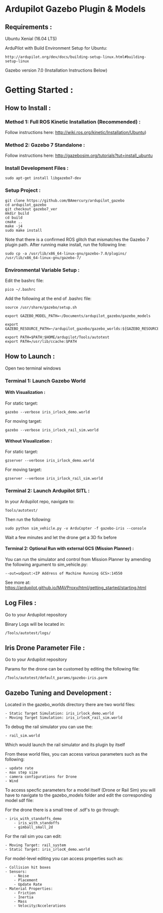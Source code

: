 # Ardupilot Gazebo Plugin & Models

## Requirements :

Ubuntu Xenial (16.04 LTS)

ArduPilot with Build Environment Setup for Ubuntu:

    http://ardupilot.org/dev/docs/building-setup-linux.html#building-setup-linux

Gazebo version 7.0 (Installation Instructions Below)


# Getting Started :
## How to Install :

### Method 1: Full ROS Kinetic Installation (Recommended) :

Follow instructions here:
    http://wiki.ros.org/kinetic/Installation/Ubuntu) 

### Method 2: Gazebo 7 Standalone :

Follow instructions here:
    http://gazebosim.org/tutorials?tut=install_ubuntu  

### Install Development Files :

    sudo apt-get install libgazebo7-dev

### Setup Project :



````
git clone https://github.com/BAmercury/ardupilot_gazebo
cd ardupilot_gazebo
git checkout gazebo7_ver
mkdir build
cd build
cmake ..
make -j4
sudo make install
````

Note that there is a confirmed ROS glitch that mismatches the Gazebo 7 plugin path. After running make install, run the following line:
````
sudo cp -a /usr/lib/x86_64-linux-gnu/gazebo-7.0/plugins/ /usr/lib/x86_64-linux-gnu/gazebo-7/
````

### Environmental Variable Setup :

Edit the bashrc file:
````
pico ~/.bashrc
````

Add the following at the end of .bashrc file:
````
source /usr/share/gazebo/setup.sh

export GAZEBO_MODEL_PATH=~/Documents/ardupilot_gazebo/gazebo_models

export GAZEBO_RESOURCE_PATH=~/ardupilot_gazebo/gazebo_worlds:${GAZEBO_RESOURCE_PATH}

export PATH=$PATH:$HOME/ardupilot/Tools/autotest
export PATH=/usr/lib/ccache:$PATH
````



## How to Launch :

Open two terminal windows



### Terminal 1: Launch Gazebo World 

#### With Visualization :

For static target:
````
gazebo --verbose iris_irlock_demo.world
````

For moving target:
````
gazebo --verbose iris_irlock_rail_sim.world
````

#### Without Visualization :

For static target:
````
gzserver --verbose iris_irlock_demo.world
````

For moving target:
````
gzserver --verbose iris_irlock_rail_sim.world
````


### Terminal 2: Launch Ardupilot SITL :

In your Ardupilot repo, navigate to:
````
Tools/autotest/
````
Then run the following:
````
sudo python sim_vehicle.py -v ArduCopter -f gazebo-iris --console
````

Wait a few minutes and let the drone get a 3D fix before

#### Terminal 2: Optional Run with external GCS (Mission Planner) :

You can run the simulator and control from Mission Planner by amending the following argument to sim_vehicle.py:

````
--out=udpout:<IP Address of Machine Running GCS>:14550
````

See more at:
    https://ardupilot.github.io/MAVProxy/html/getting_started/starting.html


## Log Files :

Go to your Ardupilot repository

Binary Logs will be located in:
````
/Tools/autotest/logs/
````

## Iris Drone Parameter File :

Go to your Ardupilot repository

Params for the drone can be customed by editing the following file:
````
/Tools/autotest/default_params/gazebo-iris.parm
````

## Gazebo Tuning and Development :

Located in the gazebo_worlds directory there are two world files:

    - Static Target Simulation: iris_irlock_demo.world
    - Moving Target Simulation: iris_irlocK_rail_sim.world

To debug the rail simulator you can use the:

    - rail_sim.world

Which would launch the rail simulator and its plugin by itself

From these world files, you can access various parameters such as the following:

    - update rate
    - max step size
    - camera configurations for Drone
    - Wind

To access specfic parameters for a model itself (Drone or Rail Sim) you will have to navigate to the gazebo_models folder and edit the corresponding model sdf file:

For the drone there is a small tree of .sdf's to go through:

    - iris_with_standoffs_demo
        - iris_with_standoffs
        - gimball_small_2d

For the rail sim you can edit:

    - Moving Target: rail_system
    - Static Target: iris_irlocK_demo.world

For model-level editing you can access properties such as:

    - Collision hit boxes
    - Sensors:
        - Noise
        - Placement
        - Update Rate
    - Material Properties:
        - Friction
        - Inertia
        - Mass
        - Velocity/Accelerations


